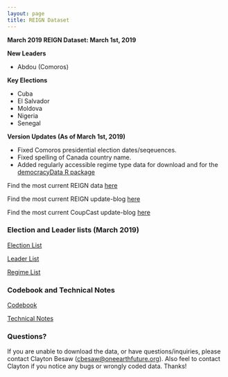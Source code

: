 ```yaml
---
layout: page
title: REIGN Dataset
---
```

**March 2019 REIGN Dataset: March 1st, 2019**

**New Leaders**
  * Abdou (Comoros)
  
**Key Elections**
  * Cuba
  * El Salvador
  * Moldova
  * Nigeria
  * Senegal
  
  
**Version Updates (As of March 1st, 2019)**
  * Fixed Comoros presidential election dates/seqeuences. 
  * Fixed spelling of Canada country name. 
  * Added regularly accessible regime type data for download and for the [democracyData R package](https://github.com/xmarquez/democracyData)
  

Find the most current REIGN data [here](https://cdn.rawgit.com/OEFDataScience/REIGN.github.io/gh-pages/data_sets/REIGN_2019_3.csv) 

Find the most current REIGN update-blog [here](https://oefresearch.org/news/international-elections-and-leaders-march-2019-update)

Find the most current CoupCast update-blog [here](https://medium.com/the-die-is-forecast/february-2019-coupcast-update-b89ce3b06489)

### Election and Leader lists (March 2019)

[Election List](https://www.dl.dropboxusercontent.com/s/fze3isfdlw1nnrl/electionlist_3_19.csv?dl=0)

[Leader List](https://www.dl.dropboxusercontent.com/s/7afuphsbq2yv3nx/leaderlist_3_19.csv?dl=0)

[Regime List](https://cdn.rawgit.com/OEFDataScience/REIGN.github.io/gh-pages/data_sets/regime_list.csv)

### Codebook and Technical Notes

[Codebook](https://cdn.rawgit.com/OEFDataScience/REIGN.github.io/gh-pages/documents/reign_codebook.pdf)

[Technical Notes](https://cdn.rawgit.com/OEFDataScience/REIGN.github.io/gh-pages/documents/reign_notes.pdf)


### Questions?

If you are unable to download the data, or have questions/inquiries, please contact Clayton Besaw (<cbesaw@oneearthfuture.org>). Also feel to contact Clayton if you notice any bugs or wrongly coded data. Thanks!

